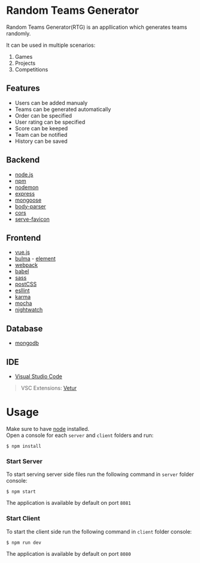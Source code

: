 
# Random Teams Generator
Random Teams Generator(RTG) is an appllication which generates teams randomly.

It can be used in multiple scenarios:
1. Games
2. Projects
3. Competitions

## Features

- Users can be added manualy
- Teams can be generated automatically
- Order can be specified
- User rating can be specified
- Score can be keeped
- Team can be notified
- History can be saved

## Backend
- [node.js](https://nodejs.org/en/)
- [npm](https://www.npmjs.com/)
- [nodemon](https://nodemon.io/)
- [express](https://expressjs.com/)
- [mongoose](http://mongoosejs.com/)
- [body-parser](https://github.com/expressjs/body-parser)
- [cors](https://github.com/expressjs/cors)
- [serve-favicon](https://github.com/expressjs/serve-favicon)

## Frontend

- [vue.js](https://vuejs.org/)
- [bulma](https://bulma.io/) - [element](http://element.eleme.io/#/en-US)
- [webpack](https://webpack.js.org/)
- [babel](https://babeljs.io/)
- [sass](http://sass-lang.com/)
- [postCSS](https://github.com/postcss/postcss)
- [esllint](https://eslint.org/)
- [karma](https://karma-runner.github.io/2.0/index.html)
- [mocha](https://mochajs.org/)
- [nightwatch](http://nightwatchjs.org/)

## Database

- [mongodb](https://www.mongodb.com/)

## IDE

- [Visual Studio Code](https://code.visualstudio.com/)
 
> VSC Extensions:
 [Vetur](https://marketplace.visualstudio.com/items?itemName=octref.vetur)

# Usage

Make sure to have [node](https://nodejs.org/en/) installed.<br>
Open a console for each `server` and `client` folders and run:

```
$ npm install
```

### Start Server

To start serving server side files run the following command in `server` folder console:

```
$ npm start
```

The application is available by default on port `8081`

### Start Client

To start the client side run the following command in `client` folder console:

```
$ npm run dev
```

The application is available by default on port `8080`

